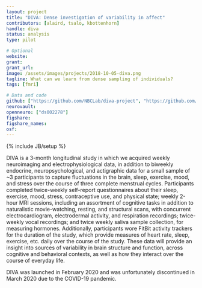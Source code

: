 ```yaml
---
layout: project
title: "DIVA: Dense investigation of variability in affect"
contributors: [alaird, tsalo, kbottenhorn]
handle: diva
status: analysis
type: pilot

# Optional
website:
grant:
grant_url:
image: /assets/images/projects/2018-10-05-diva.png
tagline: What can we learn from dense sampling of individuals?
tags: [fmri]

# Data and code
github: ["https://github.com/NBCLab/diva-project", "https://github.com/NBCLab/arithmetic-task", "https://github.com/NBCLab/pyfLoc", "https://github.com/NBCLab/localizer-task", "https://github.com/NBCLab/film-viewing-task", "https://github.com/NBCLab/arithmetic-task", "https://github.com/NBCLab/sorpf-task", "https://github.com/NBCLab/eirt-task", "https://github.com/NBCLab/probabilistic-selection-task"]
neurovault:
openneuro: ["ds002278"]
figshare:
figshare_names:
osf:
---
```

{% include JB/setup %}

DIVA is a 3-month longitudinal study in which we acquired weekly neuroimaging and electrophysiological data, in addition to biweekly endocrine, neuropsychological, and actigraphic data for a small sample of ~3 participants to capture fluctuations in the brain, sleep, exercise, mood, and stress over the course of three complete menstrual cycles.
Participants completed twice-weekly self-report questionnaires about their sleep, exercise, mood, stress, contraceptive use, and physical state; weekly 2-hour MRI sessions, including an assortment of cognitive tasks in addition to naturalistic movie-watching, resting, and structural scans, with concurrent electrocardiogram, electrodermal activity, and respiration recordings; twice-weekly vocal recordings; and twice weekly saliva sample collection, for measuring hormones.
Additionally, participants wore FitBit activity trackers for the duration of the study, which provide measures of heart rate, sleep, exercise, etc. daily over the course of the study.
These data will provide an insight into sources of variability in brain structure and function, across cognitive and behavioral contexts, as well as how they interact over the course of everyday life.

DIVA was launched in February 2020 and was unfortunately discontinued in March 2020 due to the COVID-19 pandemic.
